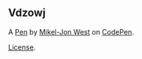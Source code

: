 Vdzowj
------


A [Pen](https://codepen.io/dwmyke/pen/Vdzowj) by [Mikel-Jon West](https://codepen.io/dwmyke) on [CodePen](https://codepen.io).

[License](https://codepen.io/dwmyke/pen/Vdzowj/license).